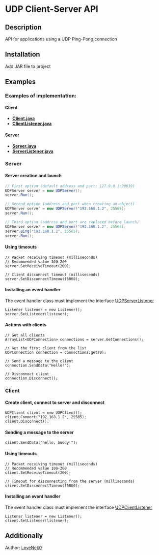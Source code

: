 # UDP Client-Server API
## Description
API for applications using a UDP Ping-Pong connection
## Installation
Add JAR file to project
## Examples
### Examples of implementation:
#### Client
- [**Client.java**](/Examples/Client/Client.java)
- [**ClientListener.java**](/Examples/Client/ClientListener.java)
#### Server
- [**Server.java**](/Examples/Server/Server.java)
- [**ServerListener.java**](/Examples/Server/ServerListener.java)

### Server
#### Server creation and launch
```java
// First option (default address and port: 127.0.0.1:20019)
UDPServer server = new UDPServer();
server.Run();

// Second option (address and port when creating an object)
UDPServer server = new UDPServer("192.168.1.2", 25565);
server.Run();

// Third option (address and port are replaced before launch)
UDPServer server = new UDPServer("192.168.1.2", 25565);
server.Bing("192.168.1.2", 25565);
server.Run();
```
#### Using timeouts
```
// Packet receiving timeout (milliseconds)
// Recommended value 100-200
server.SetReceiveTimeout(200);

// Client disconnect timeout (milliseconds)
server.SetDisconnectTimeout(5000);
```

#### Installing an event handler
The event handler class must implement the interface [UDPServerListener](/src/ru/lovenek0/network/PingPongUDP/UDPServerListener.java)
```
Listener listener = new Listener();
server.SetListener(listener);
```

#### Actions with clients
```
// Get all clients
ArrayList<UDPConnection> connections = server.GetConnections();

// Get the first client from the list
UDPConnection connection = connections.get(0);

// Send a message to the client
connection.SendData("Hello!");

// Disconnect client
connection.Disconnect();
```

### Client
#### Create client, connect to server and disconnect
```
UDPClient client = new UDPClient();
client.Connect("192.168.1.2", 25565);
client.Disconnect();
```

#### Sending a message to the server
```
client.SendData("hello, buddy!");
```

#### Using timeouts
```
// Packet receiving timeout (milliseconds)
// Recommended value 100-200
client.SetReceiveTimeout(200);

// Timeout for disconnecting from the server (milliseconds)
client.SetDisconnectTimeout(5000);
```

#### Installing an event handler
The event handler class must implement the interface [UDPClientListener](/src/ru/lovenek0/network/PingPongUDP/UDPClientListener.java)
```
Listener listener = new Listener();
client.SetListener(listener);
```

## Additionally
Author: [LoveNek0](https://t.me/lovenek0)